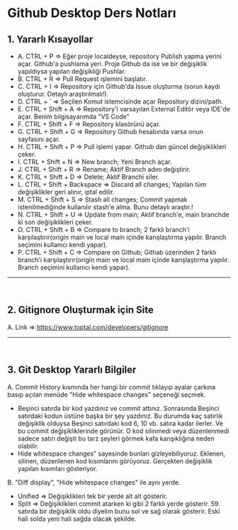 # Github Desktop Ders Notları


## 1. Yararlı Kısayollar

- A. CTRL + P => Eğer proje localdeyse, repository Publish yapma yerini açar. Github'a pushlama yeri. Proje Github da ise ve bir değişiklik yapıldıysa yapılan değişikliği Pushlar.
- B. CTRL + R => Pull Request işlemini başlatır.
- C. CTRL + I => Repository için Github'da Issue oluşturma (sorun kaydı oluşturur. Detaylı araştırılmalı!).
- D. CTRL + ` => Seçilen Komut istemcisinde açar Repository dizini/path.
- E. CTRL + Shift + A => Repository'i varsayılan External Editör veya IDE'de açar. Benim bilgisayarımda "VS Code"
- F. CTRL + Shift + F => Repository klasörünü açar.
- G. CTRL + Shift + G => Repository Github hesabında varsa onun sayfasını açar.
- H. CTRL + Shift + P => Pull işlemi yapar. Github dan güncel değişiklikleri çeker.
- I. CTRL + Shift + N => New branch; Yeni Branch açar.
- J. CTRL + Shift + R => Rename; Aktif Branch adını değiştirir.
- K. CTRL + Shift + D => Delete; Aktif Branchi siler.
- L. CTRL + Shift + Backspace => Discard all changes; Yapılan tüm değişiklikler geri alınır, iptal edilir.
- M. CTRL + Shift + S => Stash all changes; Commit yapmak istenilmediğinde kullanılır stash'e alma. Bunu detaylı araştır.!
- N. CTRL + Shift + U => Update from main; Aktif branch'e, main branchde ki son değişiklikleri çeker.
- O. CTRL + Shift + B => Compare to branch; 2 farklı branch'i karşılaştırır(origin main ve local main içinde karışlaştırma yapılır. Branch seçimini kullanıcı kendi yapar).
- P. CTRL + Shift + C => Compare on Github; Githab üzerinden 2 farklı branch'i karşılaştırır(origin main ve local main içinde karışlaştırma yapılır. Branch seçimini kullanıcı kendi yapar).
___

<br>

## 2. Gitignore Oluşturmak için Site

A. Link => https://www.toptal.com/developers/gitignore
___

<br>

## 3. Git Desktop Yararlı Bilgiler

A. Commit History kısmında her hangi bir commit tıklayıp ayalar çarkına basıp açılan menüde "Hide whitespace changes" seçeneği seçmek.
- Beşinci satırda bir kod yazdınız ve commit attınız. Sonrasında Beşinci satırdaki kodun üstüne başka bir şey yazdınız. Bu durumda kaç satırlık değişiklik olduysa Beşinci satırdaki kod 6, 10 vb. satıra kadar ilerler. Ve bu commit değişikliklerinde görünür. O kod silinmedi veya düzenlenmedi sadece satırı değişti bu tarz şeyleri görmek kafa karışıklığına neden olabilir.
- Hide whitespace changes" sayesinde bunları gizleyebiliyoruz. Eklenen, silinen, düzenlenen kod kısımlarını görüyoruz. Gerçekten değişiklik yapılan kısımları gösteriyor.

B. "Diff display", "Hide whitespace changes" ile aynı yerde.
- Unified => Değişiklikleri tek bir yerde alt alt gösterir.
- Split => Değişiklikleri commit atarken ki gibi 2 farklı yerde gösterir. 59. satırda bir değişiklik oldu diyelim bunu sol ve sağ olarak gösterir. Eski hali solda yeni hali sağda olacak şekilde. 
    



